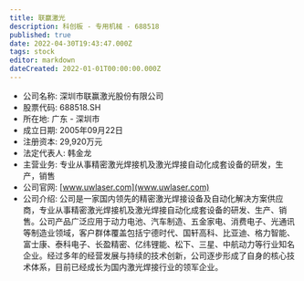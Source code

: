 ```yaml
---
title: 联赢激光
description: 科创板 - 专用机械 - 688518
published: true
date: 2022-04-30T19:43:47.000Z
tags: stock
editor: markdown
dateCreated: 2022-01-01T00:00:00.000Z
---
```


- 公司名称: 深圳市联赢激光股份有限公司
- 股票代码: 688518.SH
- 所在地: 广东 - 深圳市
- 成立日期: 2005年09月22日
- 注册资本: 29,920万元
- 法定代表人: 韩金龙
- 主营业务: 专业从事精密激光焊接机及激光焊接自动化成套设备的研发，生产，销售
- 公司官网: [www.uwlaser.com](www.uwlaser.com)
- 公司介绍: 公司是一家国内领先的精密激光焊接设备及自动化解决方案供应商，专业从事精密激光焊接机及激光焊接自动化成套设备的研发、生产、销售。公司产品广泛应用于动力电池、汽车制造、五金家电、消费电子、光通讯等制造业领域，客户群体覆盖包括宁德时代、国轩高科、比亚迪、格力智能、富士康、泰科电子、长盈精密、亿纬锂能、松下、三星、中航动力等行业知名企业。经过多年的经营发展与持续的技术创新，公司逐步形成了自身的核心技术体系，目前已经成长为国内激光焊接行业的领军企业。


